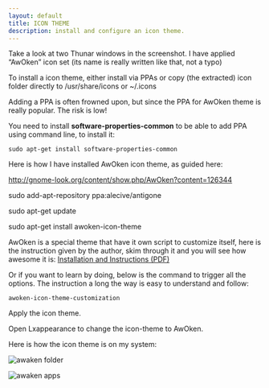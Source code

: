 ```yaml
---
layout: default
title: ICON THEME
description: install and configure an icon theme.
---
```


Take a look at two Thunar windows in the screenshot. I have applied “AwOken” icon set (its name is really written like that, not a typo)

To install a icon theme, either install via PPAs or copy (the extracted) icon folder directly to /usr/share/icons or ~/.icons

Adding a PPA is often frowned upon, but since the PPA for AwOken theme is really popular. The risk is low!

You need to install **software-properties-common** to be able to add PPA using command line, to install it:
```
sudo apt-get install software-properties-common
```
Here is how I have installed AwOken icon theme, as guided here:

http://gnome-look.org/content/show.php/AwOken?content=126344

sudo add-apt-repository ppa:alecive/antigone

sudo apt-get update

sudo apt-get install awoken-icon-theme

AwOken is a special theme that have it own script to customize itself, here is the instruction given by the author, skim through it and you will see how awesome it is: [Installation and Instructions (PDF)]({{site.baseurl}}/assets/Installation_and_Instructions.pdf)

Or if you want to learn by doing, below is the command to trigger all the options. The instruction a long the way is easy to understand and follow:
```
awoken-icon-theme-customization
```
Apply the icon theme.

Open Lxappearance to change the icon-theme to AwOken.

Here is how the icon theme is on my system:

![awaken folder]({{site.baseurl}}/images/awokenfolder.png)

![awaken apps]({{site.baseurl}}/images/awokenapplications.png)
